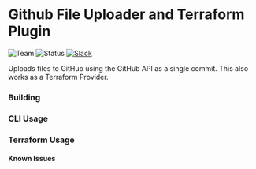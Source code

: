 # Github File Uploader and Terraform Plugin
![Team](https://img.shields.io/badge/team-devops-lightgrey.svg)
![Status](https://img.shields.io/badge/status-in_development-yellow.svg)
[![Slack](https://img.shields.io/badge/slack-%23docker--kubernetes-blue.svg)](https://invisionapp.slack.com/messages/docker-kubernetes/)

Uploads files to GitHub using the GitHub API as a single commit. This also works as a Terraform Provider.

### Building

### CLI Usage

### Terraform Usage

#### Known Issues
